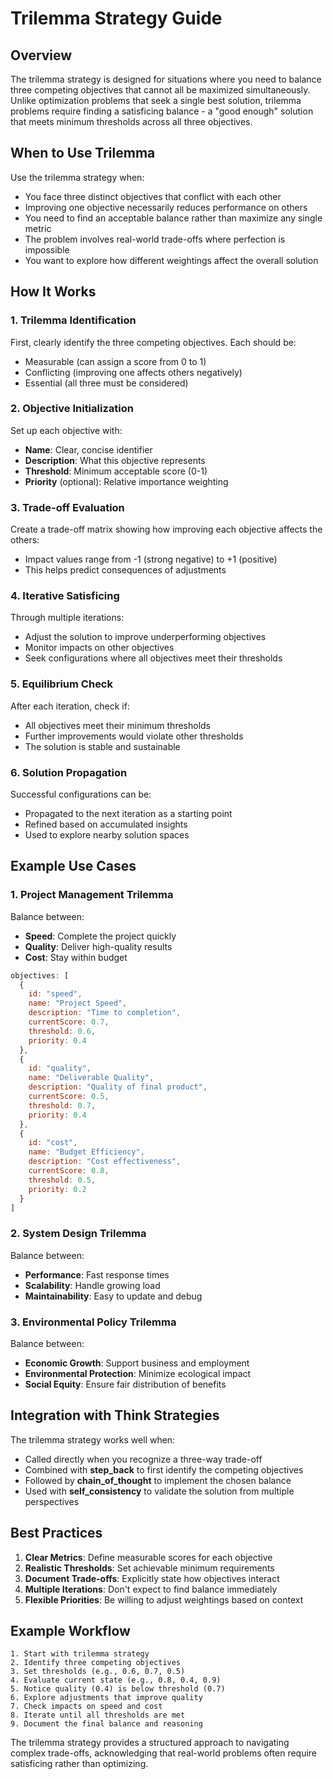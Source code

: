 # Trilemma Strategy Guide

## Overview

The trilemma strategy is designed for situations where you need to balance three competing objectives that cannot all be maximized simultaneously. Unlike optimization problems that seek a single best solution, trilemma problems require finding a satisficing balance - a "good enough" solution that meets minimum thresholds across all three objectives.

## When to Use Trilemma

Use the trilemma strategy when:
- You face three distinct objectives that conflict with each other
- Improving one objective necessarily reduces performance on others
- You need to find an acceptable balance rather than maximize any single metric
- The problem involves real-world trade-offs where perfection is impossible
- You want to explore how different weightings affect the overall solution

## How It Works

### 1. **Trilemma Identification**
First, clearly identify the three competing objectives. Each should be:
- Measurable (can assign a score from 0 to 1)
- Conflicting (improving one affects others negatively)
- Essential (all three must be considered)

### 2. **Objective Initialization**
Set up each objective with:
- **Name**: Clear, concise identifier
- **Description**: What this objective represents
- **Threshold**: Minimum acceptable score (0-1)
- **Priority** (optional): Relative importance weighting

### 3. **Trade-off Evaluation**
Create a trade-off matrix showing how improving each objective affects the others:
- Impact values range from -1 (strong negative) to +1 (positive)
- This helps predict consequences of adjustments

### 4. **Iterative Satisficing**
Through multiple iterations:
- Adjust the solution to improve underperforming objectives
- Monitor impacts on other objectives
- Seek configurations where all objectives meet their thresholds

### 5. **Equilibrium Check**
After each iteration, check if:
- All objectives meet their minimum thresholds
- Further improvements would violate other thresholds
- The solution is stable and sustainable

### 6. **Solution Propagation**
Successful configurations can be:
- Propagated to the next iteration as a starting point
- Refined based on accumulated insights
- Used to explore nearby solution spaces

## Example Use Cases

### 1. **Project Management Trilemma**
Balance between:
- **Speed**: Complete the project quickly
- **Quality**: Deliver high-quality results
- **Cost**: Stay within budget

```javascript
objectives: [
  {
    id: "speed",
    name: "Project Speed",
    description: "Time to completion",
    currentScore: 0.7,
    threshold: 0.6,
    priority: 0.4
  },
  {
    id: "quality",
    name: "Deliverable Quality",
    description: "Quality of final product",
    currentScore: 0.5,
    threshold: 0.7,
    priority: 0.4
  },
  {
    id: "cost",
    name: "Budget Efficiency",
    description: "Cost effectiveness",
    currentScore: 0.8,
    threshold: 0.5,
    priority: 0.2
  }
]
```

### 2. **System Design Trilemma**
Balance between:
- **Performance**: Fast response times
- **Scalability**: Handle growing load
- **Maintainability**: Easy to update and debug

### 3. **Environmental Policy Trilemma**
Balance between:
- **Economic Growth**: Support business and employment
- **Environmental Protection**: Minimize ecological impact
- **Social Equity**: Ensure fair distribution of benefits

## Integration with Think Strategies

The trilemma strategy works well when:
- Called directly when you recognize a three-way trade-off
- Combined with **step_back** to first identify the competing objectives
- Followed by **chain_of_thought** to implement the chosen balance
- Used with **self_consistency** to validate the solution from multiple perspectives

## Best Practices

1. **Clear Metrics**: Define measurable scores for each objective
2. **Realistic Thresholds**: Set achievable minimum requirements
3. **Document Trade-offs**: Explicitly state how objectives interact
4. **Multiple Iterations**: Don't expect to find balance immediately
5. **Flexible Priorities**: Be willing to adjust weightings based on context

## Example Workflow

```
1. Start with trilemma strategy
2. Identify three competing objectives
3. Set thresholds (e.g., 0.6, 0.7, 0.5)
4. Evaluate current state (e.g., 0.8, 0.4, 0.9)
5. Notice quality (0.4) is below threshold (0.7)
6. Explore adjustments that improve quality
7. Check impacts on speed and cost
8. Iterate until all thresholds are met
9. Document the final balance and reasoning
```

The trilemma strategy provides a structured approach to navigating complex trade-offs, acknowledging that real-world problems often require satisficing rather than optimizing.